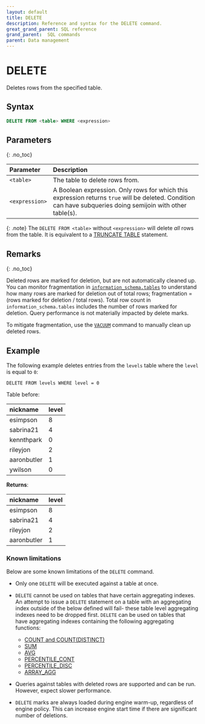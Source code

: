 ```yaml
---
layout: default
title: DELETE
description: Reference and syntax for the DELETE command.
great_grand_parent: SQL reference
grand_parent:  SQL commands
parent: Data management
---
```


# DELETE

Deletes rows from the specified table.

## Syntax

```sql
DELETE FROM <table> WHERE <expression>
```
## Parameters 
{: .no_toc} 

| Parameter | Description|
| :---------| :----------|
| `<table>`| The table to delete rows from. |
| `<expression>` | A Boolean expression. Only rows for which this expression returns `true` will be deleted. Condition can have subqueries doing semijoin with other table(s). |

{: .note}
The `DELETE FROM <table>` without `<expression>` will delete *all* rows from the table. It is equivalent to a [TRUNCATE TABLE](./truncate-table.md) statement.

## Remarks
{: .no_toc}

Deleted rows are marked for deletion, but are not automatically cleaned up. You can monitor fragmentation in [`information_schema.tables`](../../information-schema/tables.md) to understand how many rows are marked for deletion out of total rows; fragmentation = (rows marked for deletion / total rows). Total row count in `information_schema.tables` includes the number of rows marked for deletion. Query performance is not materially impacted by delete marks.
  
To mitigate fragmentation, use the [`VACUUM`](vacuum.md) command to manually clean up deleted rows.

## Example 

The following example deletes entries from the `levels` table where the `level` is equal to `0`: 

`DELETE FROM levels WHERE level = 0`

Table before:

| nickname   | level  |
|:-----------| :------|
| esimpson       |    8 |
| sabrina21 |    4 |
| kennthpark    |      0 |
| rileyjon       |     2 |
| aaronbutler   |     1 |
| ywilson    |      0 |



**Returns**:

| nickname   | level  |
|:-----------| :------|
| esimpson       |    8 |
| sabrina21 |    4 |
| rileyjon       |     2 |
| aaronbutler   |     1 |

### Known limitations

Below are some known limitations of the `DELETE` command. 

* Only one `DELETE` will be executed against a table at once.

* `DELETE` cannot be used on tables that have certain aggregating indexes. An attempt to issue a `DELETE` statement on a table with an aggregating index outside of the below defined will fail- these table level aggregating indexes need to be dropped first. `DELETE` can be used on tables that have aggregating indexes containing the following aggregating functions:
  * [COUNT and COUNT(DISTINCT)](../../functions-reference/aggregation/count.md)
  * [SUM](../../functions-reference/aggregation/sum.md)
  * [AVG](../../functions-reference/aggregation/avg.md)
  * [PERCENTILE_CONT](../../functions-reference/aggregation/percentile-cont.md)
  * [PERCENTILE_DISC](../../functions-reference/aggregation/percentile-disc.md)
  * [ARRAY_AGG](../../functions-reference/aggregate-array/array-agg.md)

* Queries against tables with deleted rows are supported and can be run. However, expect slower performance.

* `DELETE` marks are always loaded during engine warm-up, regardless of engine policy. This can increase engine start time if there are significant number of deletions.

